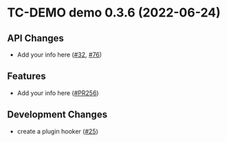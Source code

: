 

<!-- towncrier release notes start -->

TC-DEMO demo 0.3.6 (2022-06-24)
===============================

API Changes
-----------

- Add your info here ([#32](https://github.com/mikesongming/gh_demo/issues/32),
  [#76](https://github.com/mikesongming/gh_demo/issues/76))


Features
--------

- Add your info here
  ([#PR256](https://github.com/mikesongming/gh_demo/issues/PR256))


Development Changes
-------------------

- create a plugin hooker
  ([#25](https://github.com/mikesongming/gh_demo/issues/25))
